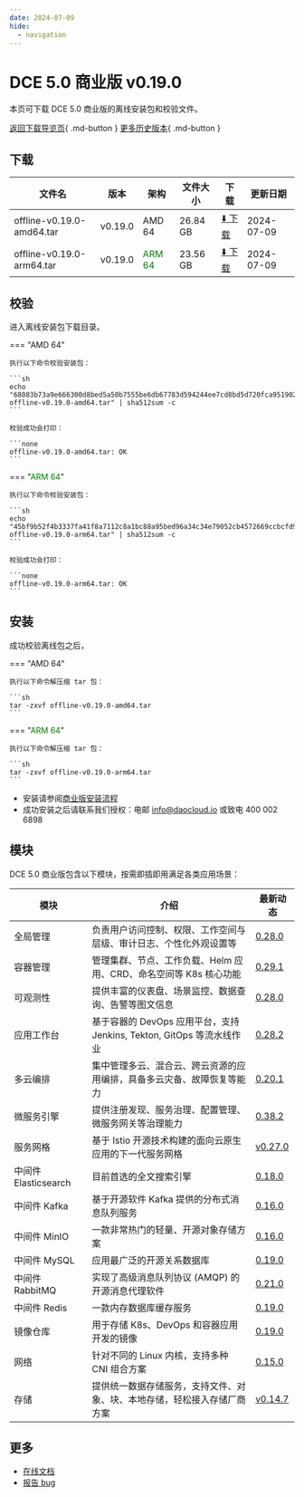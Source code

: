 ```yaml
---
date: 2024-07-09
hide:
  - navigation
---
```


# DCE 5.0 商业版 v0.19.0

本页可下载 DCE 5.0 商业版的离线安装包和校验文件。

[返回下载导览页](../index.md#_2){ .md-button } [更多历史版本](./dce5-installer-history.md){ .md-button }

## 下载

| 文件名 | 版本 | 架构 | 文件大小 | 下载 | 更新日期 |
| ----- | --- | ---- | ------ | --- | -------- |
| offline-v0.19.0-amd64.tar | v0.19.0 | AMD 64 | 26.84 GB | [:arrow_down: 下载](https://qiniu-download-public.daocloud.io/DaoCloud_Enterprise/dce5/offline-v0.19.0-amd64.tar) | 2024-07-09 |
| offline-v0.19.0-arm64.tar | v0.19.0 | <font color="green">ARM 64</font> | 23.56 GB | [:arrow_down: 下载](https://qiniu-download-public.daocloud.io/DaoCloud_Enterprise/dce5/offline-v0.19.0-arm64.tar) | 2024-07-09 |

## 校验

进入离线安装包下载目录。

=== "AMD 64"

    执行以下命令校验安装包：

    ```sh
    echo "68083b73a9e666300d8bed5a50b7555be6db67783d594244ee7cd8bd5d720fca95190261be7a9039a8aab54bb38ac6ba121946bbdbfd8f9921187ce8405cde8b  offline-v0.19.0-amd64.tar" | sha512sum -c
    ```

    校验成功会打印：

    ```none
    offline-v0.19.0-amd64.tar: OK
    ```

=== "<font color="green">ARM 64</font>"

    执行以下命令校验安装包：

    ```sh
    echo "45bf9b52f4b3337fa41f8a7112c8a1bc88a95bed96a34c34e79052cb4572669ccbcfd9689346771a8256eefe1588d0adb5404891282fca5934280059628b6472  offline-v0.19.0-arm64.tar" | sha512sum -c
    ```

    校验成功会打印：

    ```none
    offline-v0.19.0-arm64.tar: OK
    ```

## 安装

成功校验离线包之后，

=== "AMD 64"

    执行以下命令解压缩 tar 包：

    ```sh
    tar -zxvf offline-v0.19.0-amd64.tar
    ```

=== "<font color="green">ARM 64</font>"

    执行以下命令解压缩 tar 包：

    ```sh
    tar -zxvf offline-v0.19.0-arm64.tar
    ```

- 安装请参阅[商业版安装流程](../../install/commercial/start-install.md)
- 成功安装之后请联系我们授权：电邮 info@daocloud.io 或致电 400 002 6898

## 模块

DCE 5.0 商业版包含以下模块，按需即插即用满足各类应用场景：

| 模块 | 介绍 | 最新动态 |
| ---- | --- | ------- |
| 全局管理 | 负责用户访问控制、权限、工作空间与层级、审计日志、个性化外观设置等 | [0.28.0](../../ghippo/intro/release-notes.md#v0280) |
| 容器管理 | 管理集群、节点、工作负载、Helm 应用、CRD、命名空间等 K8s 核心功能 | [0.29.1](../../kpanda/intro/release-notes.md#v0290) |
| 可观测性 | 提供丰富的仪表盘、场景监控、数据查询、告警等图文信息 | [0.28.0](../../insight/intro/release-notes.md#v0280) |
| 应用工作台 | 基于容器的 DevOps 应用平台，支持 Jenkins, Tekton, GitOps 等流水线作业 | [0.28.2](../../amamba/intro/release-notes.md#v0280) |
| 多云编排 | 集中管理多云、混合云、跨云资源的应用编排，具备多云灾备、故障恢复等能力 | [0.20.1](../../kairship/intro/release-notes.md#v0200) |
| 微服务引擎 | 提供注册发现、服务治理、配置管理、微服务网关等治理能力 | [0.38.2](../../skoala/intro/release-notes.md#v0382) |
| 服务网格 | 基于 Istio 开源技术构建的面向云原生应用的下一代服务网格 | [v0.27.0](../../mspider/intro/release-notes.md#v0270) |
| 中间件 Elasticsearch | 目前首选的全文搜索引擎 | [0.18.0](../../middleware/elasticsearch/release-notes.md#v0190) |
| 中间件 Kafka | 基于开源软件 Kafka 提供的分布式消息队列服务 | [0.16.0](../../middleware/kafka/release-notes.md#v0180) |
| 中间件 MinIO | 一款非常热门的轻量、开源对象存储方案 | [0.16.0](../../middleware/minio/release-notes.md#v0170) |
| 中间件 MySQL | 应用最广泛的开源关系数据库 | [0.19.0](../../middleware/mysql/release-notes.md#v0180) |
| 中间件 RabbitMQ | 实现了高级消息队列协议 (AMQP) 的开源消息代理软件 | [0.21.0](../../middleware/rabbitmq/release-notes.md#v0230) |
| 中间件 Redis | 一款内存数据库缓存服务 | [0.19.0](../../middleware/redis/release-notes.md#v0190) |
| 镜像仓库 | 用于存储 K8s、DevOps 和容器应用开发的镜像 | [0.19.0](../../kangaroo/intro/release-notes.md#v0190) |
| 网络 | 针对不同的 Linux 内核，支持多种 CNI 组合方案 | [0.15.0](../../network/intro/release-notes.md#v0150) |
| 存储 | 提供统一数据存储服务，支持文件、对象、块、本地存储，轻松接入存储厂商方案 | [v0.14.7](../../storage/hwameistor/release-notes.md#v0147) |

## 更多

- [在线文档](../../dce/index.md)
- [报告 bug](https://github.com/DaoCloud/DaoCloud-docs/issues)
